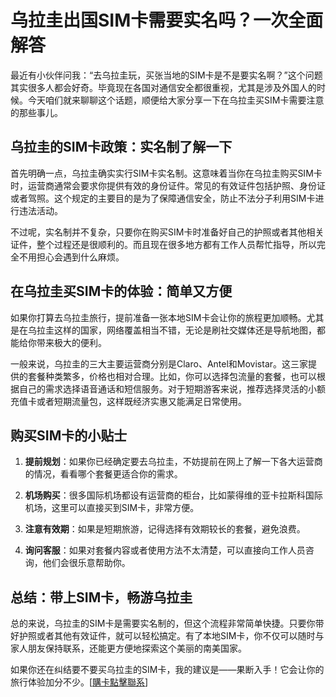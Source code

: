 # 乌拉圭出国SIM卡需要实名吗？一次全面解答

最近有小伙伴问我：“去乌拉圭玩，买张当地的SIM卡是不是要实名啊？”这个问题其实很多人都会好奇。毕竟现在各国对通信安全都很重视，尤其是涉及外国人的时候。今天咱们就来聊聊这个话题，顺便给大家分享一下在乌拉圭买SIM卡需要注意的那些事儿。

## 乌拉圭的SIM卡政策：实名制了解一下

首先明确一点，乌拉圭确实实行SIM卡实名制。这意味着当你在乌拉圭购买SIM卡时，运营商通常会要求你提供有效的身份证件。常见的有效证件包括护照、身份证或者驾照。这个规定的主要目的是为了保障通信安全，防止不法分子利用SIM卡进行违法活动。

不过呢，实名制并不复杂，只要你在购买SIM卡时准备好自己的护照或者其他相关证件，整个过程还是很顺利的。而且现在很多地方都有工作人员帮忙指导，所以完全不用担心会遇到什么麻烦。

## 在乌拉圭买SIM卡的体验：简单又方便

如果你打算去乌拉圭旅行，提前准备一张本地SIM卡会让你的旅程更加顺畅。尤其是在乌拉圭这样的国家，网络覆盖相当不错，无论是刷社交媒体还是导航地图，都能给你带来极大的便利。

一般来说，乌拉圭的三大主要运营商分别是Claro、Antel和Movistar。这三家提供的套餐种类繁多，价格也相对合理。比如，你可以选择包流量的套餐，也可以根据自己的需求选择语音通话和短信服务。对于短期游客来说，推荐选择灵活的小额充值卡或者短期流量包，这样既经济实惠又能满足日常使用。

## 购买SIM卡的小贴士

1. **提前规划**：如果你已经确定要去乌拉圭，不妨提前在网上了解一下各大运营商的情况，看看哪个套餐更适合你的需求。
   
2. **机场购买**：很多国际机场都设有运营商的柜台，比如蒙得维的亚卡拉斯科国际机场，这里可以直接买到SIM卡，非常方便。

3. **注意有效期**：如果是短期旅游，记得选择有效期较长的套餐，避免浪费。

4. **询问客服**：如果对套餐内容或者使用方法不太清楚，可以直接向工作人员咨询，他们会很乐意帮助你。

## 总结：带上SIM卡，畅游乌拉圭

总的来说，乌拉圭的SIM卡是需要实名制的，但这个流程非常简单快捷。只要你带好护照或者其他有效证件，就可以轻松搞定。有了本地SIM卡，你不仅可以随时与家人朋友保持联系，还能更方便地探索这个美丽的南美国家。

如果你还在纠结要不要买乌拉圭的SIM卡，我的建议是——果断入手！它会让你的旅行体验加分不少。[[購卡點擊聯系](https://t.me/s/SXDXQF)]